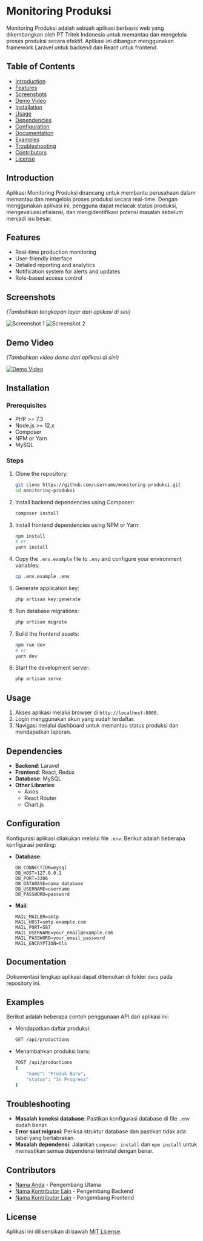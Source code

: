 
# Monitoring Produksi

Monitoring Produksi adalah sebuah aplikasi berbasis web yang dikembangkan oleh PT Tritek Indonesia untuk memantau dan mengelola proses produksi secara efektif. Aplikasi ini dibangun menggunakan framework Laravel untuk backend dan React untuk frontend.

## Table of Contents
- [Introduction](#introduction)
- [Features](#features)
- [Screenshots](#screenshots)
- [Demo Video](#demo-video)
- [Installation](#installation)
- [Usage](#usage)
- [Dependencies](#dependencies)
- [Configuration](#configuration)
- [Documentation](#documentation)
- [Examples](#examples)
- [Troubleshooting](#troubleshooting)
- [Contributors](#contributors)
- [License](#license)

## Introduction
Aplikasi Monitoring Produksi dirancang untuk membantu perusahaan dalam memantau dan mengelola proses produksi secara real-time. Dengan menggunakan aplikasi ini, pengguna dapat melacak status produksi, mengevaluasi efisiensi, dan mengidentifikasi potensi masalah sebelum menjadi isu besar.

## Features
- Real-time production monitoring
- User-friendly interface
- Detailed reporting and analytics
- Notification system for alerts and updates
- Role-based access control

## Screenshots
*(Tambahkan tangkapan layar dari aplikasi di sini)*

![Screenshot 1](path/to/screenshot1.png)
![Screenshot 2](path/to/screenshot2.png)

## Demo Video
*(Tambahkan video demo dari aplikasi di sini)*

[![Demo Video](path/to/video_thumbnail.png)](path/to/demo_video.mp4)

## Installation
### Prerequisites
- PHP >= 7.3
- Node.js >= 12.x
- Composer
- NPM or Yarn
- MySQL

### Steps
1. Clone the repository:
   ```sh
   git clone https://github.com/username/monitoring-produksi.git
   cd monitoring-produksi
   ```

2. Install backend dependencies using Composer:
   ```sh
   composer install
   ```

3. Install frontend dependencies using NPM or Yarn:
   ```sh
   npm install
   # or
   yarn install
   ```

4. Copy the `.env.example` file to `.env` and configure your environment variables:
   ```sh
   cp .env.example .env
   ```

5. Generate application key:
   ```sh
   php artisan key:generate
   ```

6. Run database migrations:
   ```sh
   php artisan migrate
   ```

7. Build the frontend assets:
   ```sh
   npm run dev
   # or
   yarn dev
   ```

8. Start the development server:
   ```sh
   php artisan serve
   ```

## Usage
1. Akses aplikasi melalui browser di `http://localhost:8000`.
2. Login menggunakan akun yang sudah terdaftar.
3. Navigasi melalui dashboard untuk memantau status produksi dan mendapatkan laporan.

## Dependencies
- **Backend**: Laravel
- **Frontend**: React, Redux
- **Database**: MySQL
- **Other Libraries**:
  - Axios
  - React Router
  - Chart.js

## Configuration
Konfigurasi aplikasi dilakukan melalui file `.env`. Berikut adalah beberapa konfigurasi penting:
- **Database**:
  ```env
  DB_CONNECTION=mysql
  DB_HOST=127.0.0.1
  DB_PORT=3306
  DB_DATABASE=nama_database
  DB_USERNAME=username
  DB_PASSWORD=password
  ```
- **Mail**:
  ```env
  MAIL_MAILER=smtp
  MAIL_HOST=smtp.example.com
  MAIL_PORT=587
  MAIL_USERNAME=your_email@example.com
  MAIL_PASSWORD=your_email_password
  MAIL_ENCRYPTION=tls
  ```

## Documentation
Dokumentasi lengkap aplikasi dapat ditemukan di folder `docs` pada repository ini.

## Examples
Berikut adalah beberapa contoh penggunaan API dari aplikasi ini:
- Mendapatkan daftar produksi:
  ```sh
  GET /api/productions
  ```
- Menambahkan produksi baru:
  ```sh
  POST /api/productions
  {
      "name": "Produk Baru",
      "status": "In Progress"
  }
  ```

## Troubleshooting
- **Masalah koneksi database**: Pastikan konfigurasi database di file `.env` sudah benar.
- **Error saat migrasi**: Periksa struktur database dan pastikan tidak ada tabel yang bertabrakan.
- **Masalah dependensi**: Jalankan `composer install` dan `npm install` untuk memastikan semua dependensi terinstal dengan benar.

## Contributors
- [Nama Anda](https://github.com/username) - Pengembang Utama
- [Nama Kontributor Lain](https://github.com/username2) - Pengembang Backend
- [Nama Kontributor Lain](https://github.com/username3) - Pengembang Frontend

## License
Aplikasi ini dilisensikan di bawah [MIT License](LICENSE).
```
